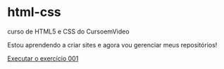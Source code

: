 # html-css
 curso de HTML5 e CSS do CursoemVideo


Estou aprendendo a criar sites e agora vou gerenciar meus repositórios!

<a href="https://cristianoglessa.github.io/html-css/exercicios/ex001/index.html">Executar o exercício 001</a>